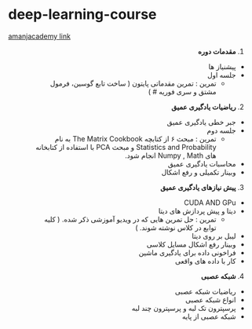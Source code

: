 # deep-learning-course


[amanjacademy link](https://lms.amanjacademy.com/alogin)

<div dir="rtl">
 
 
1. **مقدمات دوره**

  * پیشنیاز ها  
  * جلسه اول
    * تمرین : تمرین مقدماتی پایتون ( ساخت تابع گوسین، فرمول مشتق و سری فوریه # ) 


2. **ریاضیات یادگیری عمیق**

  * جبر خطی یادگیری عمیق
  * جلسه دوم
    * تمرین : مبحث ۶ از کتابچه The Matrix Cookbook  به نام Statistics and Probability و مبحث PCA  با استفاده از  کتابخانه های Numpy , Math  انجام شود.
  * محاسبات یادگیری عمیق
  * وبینار تکمیلی و رفع اشکال


3. **پیش نیازهای یادگیری عمیق**

  * CUDA AND GPu
  * دیتا و پیش پردازش های دیتا
     * تمرین : حل تمرین هایی که در ویدیو آموزشی ذکر شده. ( کلیه توابع در کلاس نوشته شوند. )
  * لیبل بر روی دیتا
  *   وبینار رفع اشکال مسایل کلاسی
  *  فراخونی داده برای یادگیری ماشین
  *  کار با داده های واقعی


4. **شبکه عصبی**

  * ریاضیات شبکه عصبی
  * انواع شبکه عصبی
  * پرسپترون تک لبه و پرسپترون چند لبه
  * شبکه عصبی از پایه
  
 
 
 </dir>
   
  
